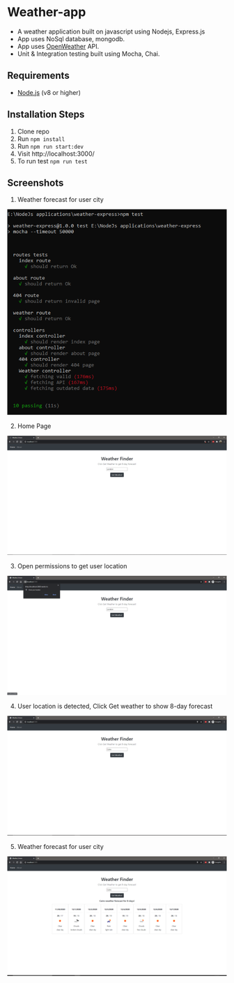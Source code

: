 # Weather-app

- A weather application built on javascript using Nodejs, Express.js
- App uses NoSql database, mongodb.
- App uses [OpenWeather](https://openweathermap.org/) API.
- Unit & Integration testing built using Mocha, Chai.

## Requirements

* [Node.js](http://nodejs.org/) (v8 or higher)

## Installation Steps

1. Clone repo
2. Run `npm install`
3. Run `npm run start:dev`
4. Visit http://localhost:3000/
5. To run test `npm run test`


## Screenshots

1. Weather forecast for user city

![alt text](/blob/tests.png)

2. Home Page

![alt text](/blob/home.png)

3. Open permissions to get user location

![alt text](/blob/openPermission.png)

4. User location is detected, Click Get weather to show 8-day forecast

![alt text](/blob/userLocation.png)

5. Weather forecast for user city

![alt text](/blob/weather.png)

